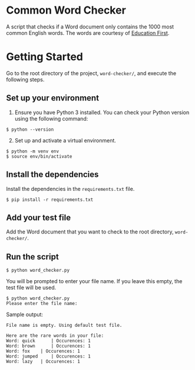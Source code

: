 # Common Word Checker

A script that checks if a Word document only contains the 1000 most common English words. The words are courtesy of [Education First](https://www.ef.com/wwen/english-resources/english-vocabulary/top-1000-words/).

# Getting Started
Go to the root directory of the project, `word-checker/`, and execute the following steps. 

## Set up your environment

1. Ensure you have Python 3 installed. You can check your Python version using the following command:
```
$ python --version
```

2. Set up and activate a virtual environment.
```
$ python -m venv env
$ source env/bin/activate
```

## Install the dependencies

Install the dependencies in the `requirements.txt` file.
```
$ pip install -r requirements.txt
```

## Add your test file

Add the Word document that you want to check to the root directory, `word-checker/`.

## Run the script

```
$ python word_checker.py
```

You will be prompted to enter your file name. If you leave this empty, the test file will be used.
```
$ python word_checker.py
Please enter the file name:
```

Sample output:
```
File name is empty. Using default test file.

Here are the rare words in your file:
Word: quick 	 | Occurences: 1
Word: brown 	 | Occurences: 1
Word: fox 	 | Occurences: 1
Word: jumped 	 | Occurences: 1
Word: lazy 	 | Occurences: 1
```
